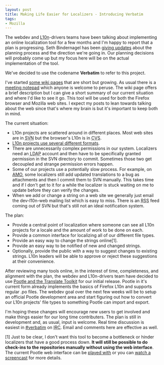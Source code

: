 ```yaml
---
layout: post
title: Making Life Easier for Localizers - Introducing Verbatim
tags:
- Mozilla
---
```

The webdev and <abbr title="Localization">L10n</abbr>-drivers teams have been
talking about implementing an online localization tool for a few months and I'm
happy to report that a plan is progressing.  Seth Bindernagel has been <a
href="http://blog.mozilla.com/seth/category/l10n-tools/">giving updates</a>
about the planning process and the direction we're going in.  Our planning
decisions will probably come up but my focus here will be on the actual
implementation of the tool.

We've decided to use the codename <strong>Verbatim</strong> to refer to this
project.

I've started <a href="http://wiki.mozilla.org/Verbatim">some wiki pages</a>
that are short but growing.  As usual there is a <a
href="http://wiki.mozilla.org/Verbatim:Meeting_Notepad">meeting notepad</a>
which anyone is welcome to peruse.  The wiki page offers a brief description but
I can give a short summary of our current situation and where I'd like to see it
go.  This tool will be used for both the Firefox browser and Mozilla web sites.
I expect my posts to lean towards talking about the web since that's where my
brain is but it's important to keep both in mind.

The current situation:

* L10n projects are scattered around in different places.  Most web sites are in
  <abbr title="Subversion">SVN</abbr> but the browser's L10n is in <abbr
  title="Concurrent Versioning System">CVS</abbr>.
* <a href="http://wiki.mozilla.org/Verbatim:Development/filetypes">L10n projects
  use several different formats</a>.
* There are unnecessarily complex permissions in our system.  Localizers need an
  <abbr title="Lightweight Directory Access Protocol">LDAP</abbr> account and
  then have to be specifically granted permission in the SVN directory to
  commit.  Sometimes those two get decoupled and strange permission errors
  happen.
* Some of our projects use a potentially slow process.  For example, on <a
  href="https://addons.mozilla.org/">AMO</a>, some localizers still add updated
  translations to a bug as attachments and then I commit them to SVN manually.
  This takes time and if I don't get to it for a while the localizer is stuck
  waiting on me to update before they can verify the changes.
* When we add or change a string on a web site we generally just email the
  dev-l10n-web mailing list which is easy to miss.  There is an <abbr
  title="Really Simple Syndication">RSS</abbr> feed coming out of SVN but that's
  still not an ideal notification system.

The plan:

* Provide a central point of localization where someone can see all L10n
  projects for a locale and the amount of work to be done on each.
* Provide a common interface for localizing all of our different file types.
* Provide an easy way to change the strings online[1].
* Provide an easy way to be notified of new and changed strings.
* Optionally, provide the public with a way to suggest changes to existing
  strings.  L10n leaders will be able to approve or reject these suggestions at
  their convenience.

After reviewing many tools online, in the interest of time, completeness, and
alignment with the plan, the webdev and L10n-drivers team have decided to use <a
href="http://translate.sourceforge.net/wiki/">Pootle and the Translate
Toolkit</a> for our initial release.  Pootle in it's current form already
implements the basics of Firefox L10n and supports regular .po files.  The
webdev goal over the next few weeks will be to setup an official Pootle
development area and start figuring out how to convert our L10n projects' file
types to something Pootle can import and export.

I'm hoping these changes will encourage new users to get involved and make
things easier for our long time contributers.  The plan is still in development
and, as usual, input is welcome.  Real time discussion is easiest in <a
href="irc://irc.mozilla.org/verbatim">#verbatim</a> on <abbr title="Internet
Relay Chat">IRC</abbr>.  Email and comments here are effective as well.

[1]  Just to be clear, I don't want this tool to become a bottleneck or
hinder localizers that have a good process down.  <strong>It will still be
possible to do check-ins to the repositories manually without using the web
interface</strong>.  The current Pootle web interface can be <a
href="http://pootle.locamotion.org/">played with</a> or you can <a
href="http://l10n.mozilla.org/af/screencasts/mozilla-pootle.ogv">watch a
screencast</a> for more details.
